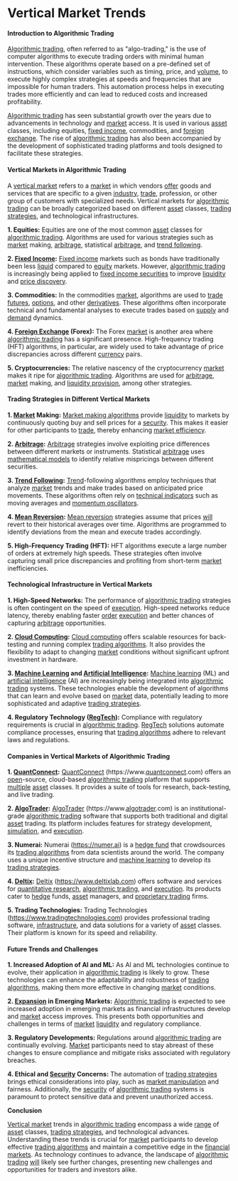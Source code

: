 # Vertical Market Trends

#### Introduction to Algorithmic Trading

[Algorithmic trading](../a/algorithmic_trading.md), often referred to as "algo-trading," is the use of computer algorithms to execute trading orders with minimal human intervention. These algorithms operate based on a pre-defined set of instructions, which consider variables such as timing, price, and [volume](../v/volume.md), to execute highly complex strategies at speeds and frequencies that are impossible for human traders. This automation process helps in executing trades more efficiently and can lead to reduced costs and increased profitability.

[Algorithmic trading](../a/algorithmic_trading.md) has seen substantial growth over the years due to advancements in technology and [market](../m/market.md) access. It is used in various [asset](../a/asset.md) classes, including equities, [fixed income](../f/fixed_income.md), commodities, and [foreign exchange](../f/foreign_exchange.md). The rise of [algorithmic trading](../a/algorithmic_trading.md) has also been accompanied by the development of sophisticated trading platforms and tools designed to facilitate these strategies.

#### Vertical Markets in Algorithmic Trading

A [vertical market](../v/vertical_market.md) refers to a [market](../m/market.md) in which vendors [offer](../o/offer.md) goods and services that are specific to a given [industry](../i/industry.md), [trade](../t/trade.md), profession, or other group of customers with specialized needs. Vertical markets for [algorithmic trading](../a/algorithmic_trading.md) can be broadly categorized based on different [asset](../a/asset.md) classes, [trading strategies](../t/trading_strategies.md), and technological infrastructures.

**1. Equities:**
Equities are one of the most common [asset](../a/asset.md) classes for [algorithmic trading](../a/algorithmic_trading.md). Algorithms are used for various strategies such as [market](../m/market.md) making, [arbitrage](../a/arbitrage.md), statistical [arbitrage](../a/arbitrage.md), and [trend following](../t/trend_following.md). 

**2. [Fixed Income](../f/fixed_income.md):**
[Fixed income](../f/fixed_income.md) markets such as bonds have traditionally been less [liquid](../l/liquid.md) compared to [equity](../e/equity.md) markets. However, [algorithmic trading](../a/algorithmic_trading.md) is increasingly being applied to [fixed income securities](../f/fixed_income_securities.md) to improve [liquidity](../l/liquidity.md) and [price discovery](../p/price_discovery.md).

**3. Commodities:**
In the commodities [market](../m/market.md), algorithms are used to [trade](../t/trade.md) [futures](../f/futures.md), [options](../o/options.md), and other [derivatives](../d/derivatives.md). These algorithms often incorporate technical and fundamental analyses to execute trades based on [supply](../s/supply.md) and [demand](../d/demand.md) dynamics.

**4. [Foreign Exchange](../f/foreign_exchange.md) (Forex):**
The Forex [market](../m/market.md) is another area where [algorithmic trading](../a/algorithmic_trading.md) has a significant presence. High-frequency trading (HFT) algorithms, in particular, are widely used to take advantage of price discrepancies across different [currency](../c/currency.md) pairs.

**5. Cryptocurrencies:**
The relative nascency of the cryptocurrency [market](../m/market.md) makes it ripe for [algorithmic trading](../a/algorithmic_trading.md). Algorithms are used for [arbitrage](../a/arbitrage.md), [market](../m/market.md) making, and [liquidity provision](../l/liquidity_provision.md), among other strategies.

#### Trading Strategies in Different Vertical Markets

**1. [Market](../m/market.md) Making:**
[Market making algorithms](../m/market_making_algorithms.md) provide [liquidity](../l/liquidity.md) to markets by continuously quoting buy and sell prices for a [security](../s/security.md). This makes it easier for other participants to [trade](../t/trade.md), thereby enhancing [market efficiency](../m/market_efficiency.md).

**2. [Arbitrage](../a/arbitrage.md):**
[Arbitrage](../a/arbitrage.md) strategies involve exploiting price differences between different markets or instruments. Statistical [arbitrage](../a/arbitrage.md) uses [mathematical models](../m/mathematical_models_in_trading.md) to identify relative mispricings between different securities.

**3. [Trend Following](../t/trend_following.md):**
[Trend](../t/trend.md)-following algorithms employ techniques that analyze [market](../m/market.md) trends and make trades based on anticipated price movements. These algorithms often rely on [technical indicators](../t/technical_indicators.md) such as moving averages and [momentum oscillators](../m/momentum_oscillators.md).

**4. [Mean Reversion](../m/mean_reversion.md):**
[Mean reversion](../m/mean_reversion.md) strategies assume that prices [will](../w/will.md) revert to their historical averages over time. Algorithms are programmed to identify deviations from the mean and execute trades accordingly.

**5. High-Frequency Trading (HFT):**
HFT algorithms execute a large number of orders at extremely high speeds. These strategies often involve capturing small price discrepancies and profiting from short-term [market](../m/market.md) inefficiencies.

#### Technological Infrastructure in Vertical Markets

**1. High-Speed Networks:**
The performance of [algorithmic trading](../a/algorithmic_trading.md) strategies is often contingent on the speed of [execution](../e/execution.md). High-speed networks reduce latency, thereby enabling faster [order](../o/order.md) [execution](../e/execution.md) and better chances of capturing [arbitrage](../a/arbitrage.md) opportunities.

**2. [Cloud Computing](../c/cloud_computing_in_trading.md):**
[Cloud computing](../c/cloud_computing_in_trading.md) offers scalable resources for back-testing and running complex [trading algorithms](../t/trading_algorithms.md). It also provides the flexibility to adapt to changing [market](../m/market.md) conditions without significant upfront investment in hardware.

**3. [Machine Learning](../m/machine_learning.md) and [Artificial Intelligence](../a/artificial_intelligence_in_trading.md):**
[Machine learning](../m/machine_learning.md) (ML) and [artificial intelligence](../a/artificial_intelligence_in_trading.md) (AI) are increasingly being integrated into [algorithmic trading](../a/algorithmic_trading.md) systems. These technologies enable the development of algorithms that can learn and evolve based on [market](../m/market.md) data, potentially leading to more sophisticated and adaptive [trading strategies](../t/trading_strategies.md).

**4. Regulatory Technology ([RegTech](../r/regtech.md)):**
Compliance with regulatory requirements is crucial in [algorithmic trading](../a/algorithmic_trading.md). [RegTech](../r/regtech.md) solutions automate compliance processes, ensuring that [trading algorithms](../t/trading_algorithms.md) adhere to relevant laws and regulations.

#### Companies in Vertical Markets of Algorithmic Trading

**1. [QuantConnect](../q/quantconnect.md):**
[QuantConnect](../q/quantconnect.md) (https://www.[quantconnect](../q/quantconnect.md).com) offers an [open](../o/open.md)-source, cloud-based [algorithmic trading](../a/algorithmic_trading.md) platform that supports [multiple](../m/multiple.md) [asset](../a/asset.md) classes. It provides a suite of tools for research, back-testing, and live trading.

**2. [AlgoTrader](../a/algotrader.md):**
[AlgoTrader](../a/algotrader.md) (https://www.[algotrader](../a/algotrader.md).com) is an institutional-grade [algorithmic trading](../a/algorithmic_trading.md) software that supports both traditional and digital [asset](../a/asset.md) trading. Its platform includes features for strategy development, [simulation](../s/simulation_in_trading.md), and [execution](../e/execution.md).

**3. Numerai:**
Numerai (https://numer.ai) is a [hedge fund](../h/hedge_fund.md) that crowdsources its [trading algorithms](../t/trading_algorithms.md) from data scientists around the world. The company uses a unique incentive structure and [machine learning](../m/machine_learning.md) to develop its [trading strategies](../t/trading_strategies.md).

**4. [Deltix](../d/deltix.md):**
[Deltix](../d/deltix.md) (https://www.deltixlab.com) offers software and services for [quantitative research](../q/quantitative_research.md), [algorithmic trading](../a/algorithmic_trading.md), and [execution](../e/execution.md). Its products cater to [hedge](../h/hedge.md) funds, [asset](../a/asset.md) managers, and [proprietary trading](../p/proprietary_trading.md) firms.

**5. Trading Technologies:**
Trading Technologies (https://www.tradingtechnologies.com) provides professional trading software, [infrastructure](../i/infrastructure.md), and data solutions for a variety of [asset](../a/asset.md) classes. Their platform is known for its speed and reliability.

#### Future Trends and Challenges

**1. Increased Adoption of AI and ML:**
As AI and ML technologies continue to evolve, their application in [algorithmic trading](../a/algorithmic_trading.md) is likely to grow. These technologies can enhance the adaptability and robustness of [trading algorithms](../t/trading_algorithms.md), making them more effective in changing [market](../m/market.md) conditions.

**2. [Expansion](../e/expansion.md) in Emerging Markets:**
[Algorithmic trading](../a/algorithmic_trading.md) is expected to see increased adoption in emerging markets as financial infrastructures develop and [market](../m/market.md) access improves. This presents both opportunities and challenges in terms of [market](../m/market.md) [liquidity](../l/liquidity.md) and regulatory compliance.

**3. Regulatory Developments:**
Regulations around [algorithmic trading](../a/algorithmic_trading.md) are continually evolving. [Market](../m/market.md) participants need to stay abreast of these changes to ensure compliance and mitigate risks associated with regulatory breaches.

**4. Ethical and [Security](../s/security.md) Concerns:**
The automation of [trading strategies](../t/trading_strategies.md) brings ethical considerations into play, such as [market manipulation](../m/market_manipulation.md) and fairness. Additionally, the [security](../s/security.md) of [algorithmic trading](../a/algorithmic_trading.md) systems is paramount to protect sensitive data and prevent unauthorized access.

**Conclusion**

[Vertical market](../v/vertical_market.md) trends in [algorithmic trading](../a/algorithmic_trading.md) encompass a wide [range](../r/range.md) of [asset](../a/asset.md) classes, [trading strategies](../t/trading_strategies.md), and technological advances. Understanding these trends is crucial for [market](../m/market.md) participants to develop effective [trading algorithms](../t/trading_algorithms.md) and maintain a competitive edge in the [financial markets](../f/financial_market.md). As technology continues to advance, the landscape of [algorithmic trading](../a/algorithmic_trading.md) [will](../w/will.md) likely see further changes, presenting new challenges and opportunities for traders and investors alike.

